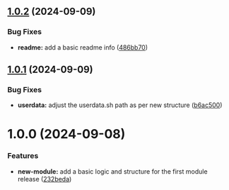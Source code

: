 ## [1.0.2](https://github.com/hipponix/terraform-aws-eks/compare/v1.0.1...v1.0.2) (2024-09-09)


### Bug Fixes

* **readme:** add a basic readme info ([486bb70](https://github.com/hipponix/terraform-aws-eks/commit/486bb709ccdb81aa57e7ebf29f55ef9ac5b1ef95))

## [1.0.1](https://github.com/hipponix/terraform-aws-eks/compare/v1.0.0...v1.0.1) (2024-09-09)


### Bug Fixes

* **userdata:** adjust the userdata.sh path as per new structure ([b6ac500](https://github.com/hipponix/terraform-aws-eks/commit/b6ac50053b6d9cbdc02882ec5949f4a381a5b169))

# 1.0.0 (2024-09-08)


### Features

* **new-module:** add a basic logic and structure for the first module release ([232beda](https://github.com/hipponix/terraform-aws-eks/commit/232beda02562bd0b64dc00714f20824cf52b0190))
